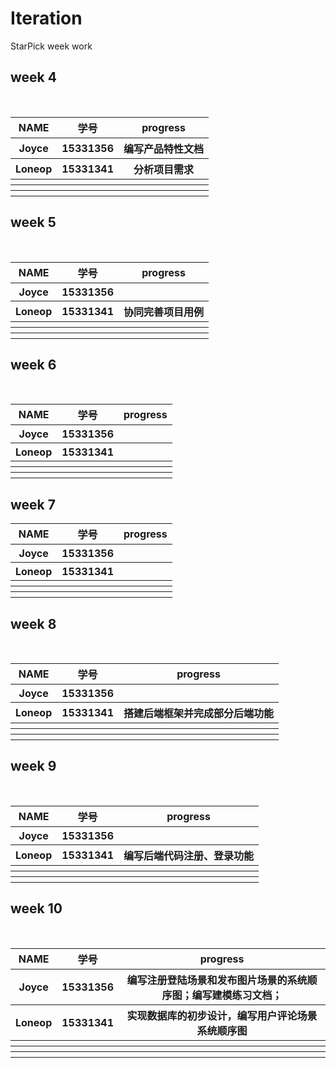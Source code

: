 # Iteration

StarPick week work
## week 4
<table>
    <thead>
        <tr>
            <th style="text-align: center;">NAME</th>
            <th style="text-align: center;">学号</th>
            <th style="text-align: center;">progress</th>
        </tr>
    </thead>
    <tbody>
       <tr>
            <th>Joyce</th>
            <th>15331356</th>
            <th>编写产品特性文档</th>
        </tr>
        <tr>
            <th>Loneop</th>
            <th>15331341</th>
            <th>分析项目需求</th>
        </tr>
        <tr>
            <th></th>
            <th></th>
            <th></th>
        </tr>
        <tr>
            <th></th>
            <th></th>
            <th></th>
        </tr>
        <tr>
            <th></th>
            <th></th>
            <th></th>
        </tr> 
    </tbody>
</table>

## week 5
<table>
    <thead>
        <tr>
            <th style="text-align: center;">NAME</th>
            <th style="text-align: center;">学号</th>
            <th style="text-align: center;">progress</th>
        </tr>
    </thead>
    <tbody>
       <tr>
            <th>Joyce</th>
            <th>15331356</th>
            <th></th>
        </tr>
        <tr>
            <th>Loneop</th>
            <th>15331341</th>
            <th>协同完善项目用例</th>
        </tr>
        <tr>
            <th></th>
            <th></th>
            <th></th>
        </tr>
        <tr>
            <th></th>
            <th></th>
            <th></th>
        </tr>
        <tr>
            <th></th>
            <th></th>
            <th></th>
        </tr> 
    </tbody>
</table>

## week 6
<table>
    <thead>
        <tr>
            <th style="text-align: center;">NAME</th>
            <th style="text-align: center;">学号</th>
            <th style="text-align: center;">progress</th>
        </tr>
    </thead>
    <tbody>
       <tr>
            <th>Joyce</th>
            <th>15331356</th>
            <th></th>
        </tr>
        <tr>
            <th>Loneop</th>
            <th>15331341</th>
            <th></th>
        </tr>
        <tr>
            <th></th>
            <th></th>
            <th></th>
        </tr>
        <tr>
            <th></th>
            <th></th>
            <th></th>
        </tr>
        <tr>
            <th></th>
            <th></th>
            <th></th>
        </tr> 
    </tbody>
</table>

## week 7
<table>
    <thead>
        <tr>
            <th style="text-align: center;">NAME</th>
            <th style="text-align: center;">学号</th>
            <th style="text-align: center;">progress</th>
        </tr>
    </thead>
    <tbody>
       <tr>
            <th>Joyce</th>
            <th>15331356</th>
            <th></th>
        </tr>
        <tr>
            <th>Loneop</th>
            <th>15331341</th>
            <th></th>
        </tr>
        <tr>
            <th></th>
            <th></th>
            <th></th>
        </tr>
        <tr>
            <th></th>
            <th></th>
            <th></th>
        </tr>
        <tr>
            <th></th>
            <th></th>
            <th></th>
        </tr> 
    </tbody>
</table>

## week 8
<table>
    <thead>
        <tr>
            <th style="text-align: center;">NAME</th>
            <th style="text-align: center;">学号</th>
            <th style="text-align: center;">progress</th>
        </tr>
    </thead>
    <tbody>
       <tr>
            <th>Joyce</th>
            <th>15331356</th>
            <th></th>
        </tr>
        <tr>
            <th>Loneop</th>
            <th>15331341</th>
            <th>搭建后端框架并完成部分后端功能</th>
        </tr>
        <tr>
            <th></th>
            <th></th>
            <th></th>
        </tr>
        <tr>
            <th></th>
            <th></th>
            <th></th>
        </tr>
        <tr>
            <th></th>
            <th></th>
            <th></th>
        </tr> 
    </tbody>
</table>


## week 9
<table>
    <thead>
        <tr>
            <th style="text-align: center;">NAME</th>
            <th style="text-align: center;">学号</th>
            <th style="text-align: center;">progress</th>
        </tr>
    </thead>
    <tbody>
       <tr>
            <th>Joyce</th>
            <th>15331356</th>
            <th></th>
        </tr>
        <tr>
            <th>Loneop</th>
            <th>15331341</th>
            <th>编写后端代码注册、登录功能</th>
        </tr>
        <tr>
            <th></th>
            <th></th>
            <th></th>
        </tr>
        <tr>
            <th></th>
            <th></th>
            <th></th>
        </tr>
        <tr>
            <th></th>
            <th></th>
            <th></th>
        </tr> 
    </tbody>
</table>

## week 10
<table>
    <thead>
        <tr>
            <th style="text-align: center;">NAME</th>
            <th style="text-align: center;">学号</th>
            <th style="text-align: center;">progress</th>
        </tr>
    </thead>
    <tbody>
       <tr>
            <th>Joyce</th>
            <th>15331356</th>
            <th>编写注册登陆场景和发布图片场景的系统顺序图；编写建模练习文档；</th>
        </tr>
        <tr>
            <th>Loneop</th>
            <th>15331341</th>
            <th>实现数据库的初步设计，编写用户评论场景系统顺序图</th>
        </tr>
        <tr>
            <th></th>
            <th></th>
            <th></th>
        </tr>
        <tr>
            <th></th>
            <th></th>
            <th></th>
        </tr>
        <tr>
            <th></th>
            <th></th>
            <th></th>
        </tr> 
    </tbody>
</table>






